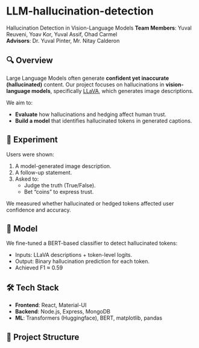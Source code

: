 # LLM-hallucination-detection
Hallucination Detection in Vision-Language Models
**Team Members**: Yuval Reuveni, Yoav Kor, Yuval Assif, Ohad Carmel  
**Advisors**: Dr. Yuval Pinter, Mr. Nitay Calderon

## 🔍 Overview

Large Language Models often generate **confident yet inaccurate (hallucinated)** content. Our project focuses on hallucinations in **vision-language models**, specifically [LLaVA](https://llava-vl.github.io/), which generates image descriptions.

We aim to:
- **Evaluate** how hallucinations and hedging affect human trust.
- **Build a model** that identifies hallucinated tokens in generated captions.

## 🧪 Experiment

Users were shown:
1. A model-generated image description.
2. A follow-up statement.
3. Asked to:
   - Judge the truth (True/False).
   - Bet “coins” to express trust.

We measured whether hallucinated or hedged tokens affected user confidence and accuracy.

## 🧠 Model

We fine-tuned a BERT-based classifier to detect hallucinated tokens:
- Inputs: LLaVA descriptions + token-level logits.
- Output: Binary hallucination prediction for each token.
- Achieved F1 ≈ 0.59

## 🛠️ Tech Stack

- **Frontend**: React, Material-UI
- **Backend**: Node.js, Express, MongoDB
- **ML**: Transformers (Huggingface), BERT, matplotlib, pandas

## 📁 Project Structure
